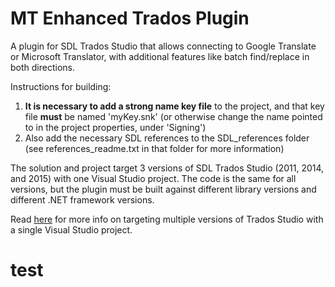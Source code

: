 ﻿# MT Enhanced Trados Plugin

A plugin for SDL Trados Studio that allows connecting to Google Translate or Microsoft Translator, with additional features like batch find/replace in both directions.

Instructions for building:
<ol>
<li> <b>It is necessary to add a strong name key file</b> to the project, and that key file <b>must</b> be named 'myKey.snk' (or otherwise change the name pointed to in the project properties, under 'Signing')</li>
<li>Also add the necessary SDL references to the SDL_references folder (see references_readme.txt in that folder for more information)</li>
</ol>

The solution and project target 3 versions of SDL Trados Studio (2011, 2014, and 2015) with one Visual Studio project.  The code is the same for all versions, but the plugin must be built against different library versions and different .NET framework versions.

Read <a href="http://www.linguisticproductions.com/target-all-versions-of-trados-studio-with-a-single-plugin-project" target="_blank">here</a> for more info on targeting multiple versions of Trados Studio with a single Visual Studio project.
# test
